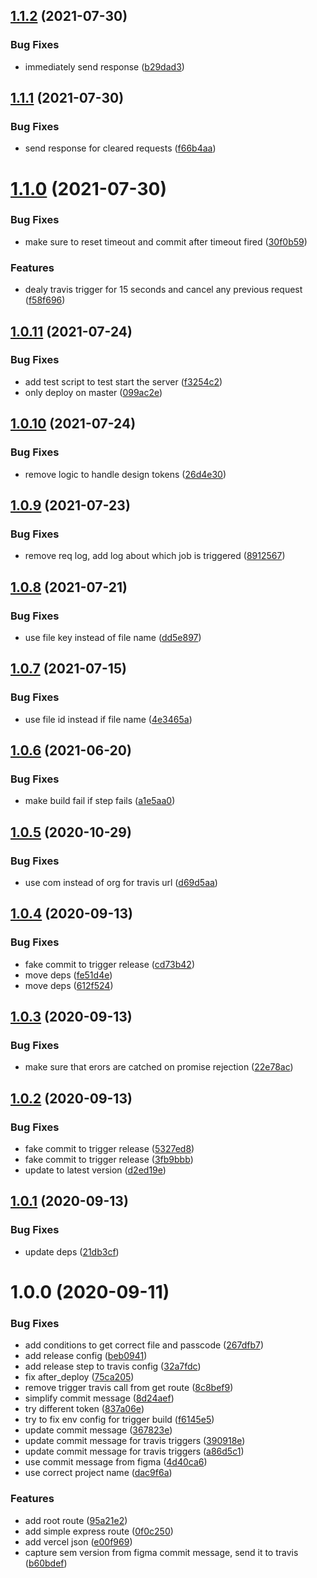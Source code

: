 ## [1.1.2](https://github.com/lyne-design-system/lyne-figma-listener/compare/v1.1.1...v1.1.2) (2021-07-30)


### Bug Fixes

* immediately send response ([b29dad3](https://github.com/lyne-design-system/lyne-figma-listener/commit/b29dad39722d2904b37611e495f402f0d4c86b0a))

## [1.1.1](https://github.com/lyne-design-system/lyne-figma-listener/compare/v1.1.0...v1.1.1) (2021-07-30)


### Bug Fixes

* send response for cleared requests ([f66b4aa](https://github.com/lyne-design-system/lyne-figma-listener/commit/f66b4aa6810c23f28f6c4f7244b79da3fb6ff069))

# [1.1.0](https://github.com/lyne-design-system/lyne-figma-listener/compare/v1.0.11...v1.1.0) (2021-07-30)


### Bug Fixes

* make sure to reset timeout and commit after timeout fired ([30f0b59](https://github.com/lyne-design-system/lyne-figma-listener/commit/30f0b59ce75cc87b9f7108564da062f8191dde0d))


### Features

* dealy travis trigger for 15 seconds and cancel any previous request ([f58f696](https://github.com/lyne-design-system/lyne-figma-listener/commit/f58f696633e1029c65a58a43bb47916e63d086c3))

## [1.0.11](https://github.com/lyne-design-system/lyne-figma-listener/compare/v1.0.10...v1.0.11) (2021-07-24)


### Bug Fixes

* add test script to test start the server ([f3254c2](https://github.com/lyne-design-system/lyne-figma-listener/commit/f3254c2fa0088596745e67794024e75f0b97033e))
* only deploy on master ([099ac2e](https://github.com/lyne-design-system/lyne-figma-listener/commit/099ac2ee8151b850ee480bb56a2a67bbdb16a06f))

## [1.0.10](https://github.com/lyne-design-system/lyne-figma-listener/compare/v1.0.9...v1.0.10) (2021-07-24)


### Bug Fixes

* remove logic to handle design tokens ([26d4e30](https://github.com/lyne-design-system/lyne-figma-listener/commit/26d4e30c432d015e10ec291dcad3a88dc731748c))

## [1.0.9](https://github.com/lyne-design-system/lyne-figma-listener/compare/v1.0.8...v1.0.9) (2021-07-23)


### Bug Fixes

* remove req log, add log about which job is triggered ([8912567](https://github.com/lyne-design-system/lyne-figma-listener/commit/8912567b2981c43734f08d74d1cedee662c88c11))

## [1.0.8](https://github.com/lyne-design-system/lyne-figma-listener/compare/v1.0.7...v1.0.8) (2021-07-21)


### Bug Fixes

* use file key instead of file name ([dd5e897](https://github.com/lyne-design-system/lyne-figma-listener/commit/dd5e8973dce7627293299d328f9695599b1ea005))

## [1.0.7](https://github.com/lyne-design-system/lyne-figma-listener/compare/v1.0.6...v1.0.7) (2021-07-15)


### Bug Fixes

* use file id instead if file name ([4e3465a](https://github.com/lyne-design-system/lyne-figma-listener/commit/4e3465a35b7b80df44200fa1d32b54d8516c7f91))

## [1.0.6](https://github.com/lyne-design-system/lyne-figma-listener/compare/v1.0.5...v1.0.6) (2021-06-20)


### Bug Fixes

* make build fail if step fails ([a1e5aa0](https://github.com/lyne-design-system/lyne-figma-listener/commit/a1e5aa0a22119bc707637a5e2492d25ccd02bd67))

## [1.0.5](https://github.com/lyne-design-system/lyne-figma-listener/compare/v1.0.4...v1.0.5) (2020-10-29)


### Bug Fixes

* use com instead of org for travis url ([d69d5aa](https://github.com/lyne-design-system/lyne-figma-listener/commit/d69d5aa1a1d8372931471fd9f0d0640ecad0526c))

## [1.0.4](https://github.com/lyne-design-system/lyne-figma-listener/compare/v1.0.3...v1.0.4) (2020-09-13)


### Bug Fixes

* fake commit to trigger release ([cd73b42](https://github.com/lyne-design-system/lyne-figma-listener/commit/cd73b42a730b521675737c3d784b8fd7958e1930))
* move deps ([fe51d4e](https://github.com/lyne-design-system/lyne-figma-listener/commit/fe51d4e97b2fa18ca032dd68d52aab845592daad))
* move deps ([612f524](https://github.com/lyne-design-system/lyne-figma-listener/commit/612f52420265f604d966e0463b0a88b3ac4a54cb))

## [1.0.3](https://github.com/lyne-design-system/lyne-figma-listener/compare/v1.0.2...v1.0.3) (2020-09-13)


### Bug Fixes

* make sure that erors are catched on promise rejection ([22e78ac](https://github.com/lyne-design-system/lyne-figma-listener/commit/22e78ac29cbf8ab5e040a7b494768e2a60ca3043))

## [1.0.2](https://github.com/lyne-design-system/lyne-figma-listener/compare/v1.0.1...v1.0.2) (2020-09-13)


### Bug Fixes

* fake commit to trigger release ([5327ed8](https://github.com/lyne-design-system/lyne-figma-listener/commit/5327ed8e001ec25bdd00e89e96da1888276bbee9))
* fake commit to trigger release ([3fb9bbb](https://github.com/lyne-design-system/lyne-figma-listener/commit/3fb9bbb00b4d1c65d068ab20e1d739e84bf61987))
* update to latest version ([d2ed19e](https://github.com/lyne-design-system/lyne-figma-listener/commit/d2ed19e321d4e9062e27624885e99ae5f0da94f3))

## [1.0.1](https://github.com/lyne-design-system/lyne-figma-listener/compare/v1.0.0...v1.0.1) (2020-09-13)


### Bug Fixes

* update deps ([21db3cf](https://github.com/lyne-design-system/lyne-figma-listener/commit/21db3cfb56664fd54e8d19219739684dc350124e))

# 1.0.0 (2020-09-11)


### Bug Fixes

* add conditions to get correct file and passcode ([267dfb7](https://github.com/lyne-design-system/lyne-figma-listener/commit/267dfb7cc5ec91dc0e249e760a80ea9cf778ee19))
* add release config ([beb0941](https://github.com/lyne-design-system/lyne-figma-listener/commit/beb09419ab74ee61cb1a20114bffe1c9b41461f2))
* add release step to travis config ([32a7fdc](https://github.com/lyne-design-system/lyne-figma-listener/commit/32a7fdc50788d5fadb93f64bc928340dd2fde051))
* fix after_deploy ([75ca205](https://github.com/lyne-design-system/lyne-figma-listener/commit/75ca205440c2ea5a341a3dcdc71508315193ceae))
* remove trigger travis call from get route ([8c8bef9](https://github.com/lyne-design-system/lyne-figma-listener/commit/8c8bef9a6f6c0102dc946cc41c3820f796d6bdc8))
* simplify commit message ([8d24aef](https://github.com/lyne-design-system/lyne-figma-listener/commit/8d24aefd5e22d8ce2c2685a21982df5715f98a6e))
* try different token ([837a06e](https://github.com/lyne-design-system/lyne-figma-listener/commit/837a06e9af5a77c06b4004a92d794d85521670ce))
* try to fix env config for trigger build ([f6145e5](https://github.com/lyne-design-system/lyne-figma-listener/commit/f6145e57a526e6da1734ac339b24310904bb1851))
* update commit message ([367823e](https://github.com/lyne-design-system/lyne-figma-listener/commit/367823ec5de73a11fbb2d284e2715e4ee766015c))
* update commit message for travis triggers ([390918e](https://github.com/lyne-design-system/lyne-figma-listener/commit/390918e1926cd1b3bb3c4eb14abd97d9dfb0701d))
* update commit message for travis triggers ([a86d5c1](https://github.com/lyne-design-system/lyne-figma-listener/commit/a86d5c1657b75032b94394187aeffaf9fe1c1b01))
* use commit message from figma ([4d40ca6](https://github.com/lyne-design-system/lyne-figma-listener/commit/4d40ca6f881d5eb7ba8ca6c01374b0f1d5f536eb))
* use correct project name ([dac9f6a](https://github.com/lyne-design-system/lyne-figma-listener/commit/dac9f6a506d1e8c4ff29879072a739ea7aff3038))


### Features

* add root route ([95a21e2](https://github.com/lyne-design-system/lyne-figma-listener/commit/95a21e2523fd499c1f6455ae7facf113cee72682))
* add simple express route ([0f0c250](https://github.com/lyne-design-system/lyne-figma-listener/commit/0f0c2506b902474b466c19f6661b7858c5f548b5))
* add vercel json ([e00f969](https://github.com/lyne-design-system/lyne-figma-listener/commit/e00f969f9b0aa875c5a501ac88e86cf4979f8c1b))
* capture sem version from figma commit message, send it to travis ([b60bdef](https://github.com/lyne-design-system/lyne-figma-listener/commit/b60bdef54dbacb743ac39fafe91a9c9a47b22e0a))

